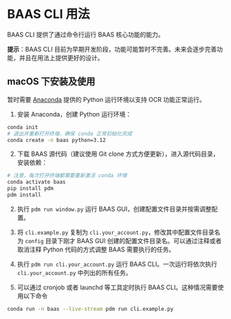 # BAAS CLI 用法

BAAS CLI 提供了通过命令行运行 BAAS 核心功能的能力。

**提示**：BAAS CLI 目前为早期开发阶段，功能可能暂时不完善。未来会逐步完善功能，并且在用法上提供更好的设计。

## macOS 下安装及使用

暂时需要 [Anaconda](https://www.anaconda.com/) 提供的 Python 运行环境以支持 OCR 功能正常运行。

1. 安装 Anaconda，创建 Python 运行环境：

  ```bash
  conda init
  # 退出并重新打开终端，确保 conda 正常初始化完成
  conda create -n baas python=3.12
  ```

2. 下载 BAAS 源代码（建议使用 Git clone 方式方便更新），进入源代码目录，安装依赖：

  ```bash
  # 注意，每次打开终端都需要重新激活 conda 环境
  conda activate baas
  pip install pdm
  pdm install
  ```

2. 执行 `pdm run window.py` 运行 BAAS GUI，创建配置文件目录并按需调整配置。

3. 将 `cli.example.py` 复制为 `cli.your_account.py`，修改其中配置文件目录名为 `config` 目录下刚才 BAAS GUI 创建的配置文件目录名。可以通过注释或者取消注释 Python 代码的方式调整 BAAS 需要执行的任务。

4. 执行 `pdm run cli.your_account.py` 运行 BAAS CLI。一次运行将依次执行 `cli.your_account.py` 中列出的所有任务。

5. 可以通过 cronjob 或者 launchd 等工具定时执行 BAAS CLI。这种情况需要使用以下命令

  ```bash
  conda run -n baas --live-stream pdm run cli.example.py
  ```
